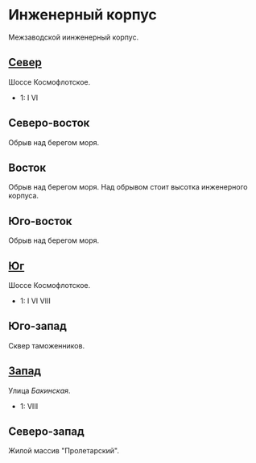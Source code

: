 # Инженерный корпус

Межзаводской иинженерный корпус.

## [Север](./590025.md)

Шоссе Космофлотское.

* 1:    I   VI

## Северо-восток

Обрыв над берегом моря.

## Восток

Обрыв над берегом моря. Над обрывом стоит высотка инженерного корпуса.

## Юго-восток

Обрыв над берегом моря.

## [Юг](./590045.md)

Шоссе Космофлотское.

* 1:    I   VI  VIII

## Юго-запад

Сквер таможенников.

## [Запад](./560040.md)

Улица *Бакинская*.

* 1:    VIII

## Северо-запад

Жилой массив "Пролетарский".
